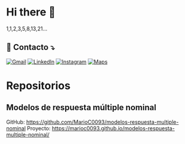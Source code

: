 # Hi there 👋

1,1,2,3,5,8,13,21...

## 💌 Contacto ⤵️

<p align="left">
  <a href="#" title="mmario.ccamacho@gmail.com">
  <img src="https://img.shields.io/badge/-Gmail-FF0000?style=flat-square&labelColor=FF0000&logo=gmail&logoColor=white&link=LINK-DO-SEU-GMAIL" alt="Gmail"/></a>
  <a href="https://linkedin.com/in/mario-camacho-b98462ab" title="LinkedIn">
  <img src="https://img.shields.io/badge/-Linkedin-0e76a8?style=flat-square&logo=Linkedin&logoColor=white&link=LINK-DO-SEU-LINKEDIN" alt="LinkedIn"/></a>
  <a href="https://www.instagram.com/marius0093/" title="Instagram">
  <img src="https://img.shields.io/badge/-Instagram-DF0174?style=flat-square&labelColor=DF0174&logo=instagram&logoColor=white&link=LINK-DO-SEU-INSTAGRAM" alt="Instagram"/></a>
  <a href="https://www.google.com/maps/@-3.70281250,40.45456250/" title="Google Maps">
  <img src="https://img.shields.io/badge/-Google Maps-brightgreen?style=flat-square&labelColor=white&logo=googlemaps&labelColor=white" alt="Maps"/></a>
</p>

# Repositorios

## Modelos de respuesta múltiple nominal
GitHub: https://github.com/MarioC0093/modelos-respuesta-multiple-nominal
Proyecto: https://marioc0093.github.io/modelos-respuesta-multiple-nominal/
